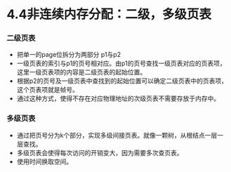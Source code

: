 # 4.4非连续内存分配：二级，多级页表

### 二级页表

* 把单一的page位拆分为两部分 p1与p2
* 一级页表的索引与p1的页号相对应。由p1的页号查找一级页表对应的页表项，这里一级页表项的内容是二级页表的起始位置。
* 根据p2的页号及一级页表中查找到的起始位置可以确定二级页表中的页表项，这个页表项就是帧号。
* 通过这种方式，使得不存在对应物理地址的次级页表不需要存放于内存中。

### 多级页表

* 通过把页号分为k个部分，实现多级间接页表。就像一颗树，从根结点一层一层查找。
* 多级页表会使得每次访问的开销变大，因为需要多次查页表。
* 使用时间换取空间。